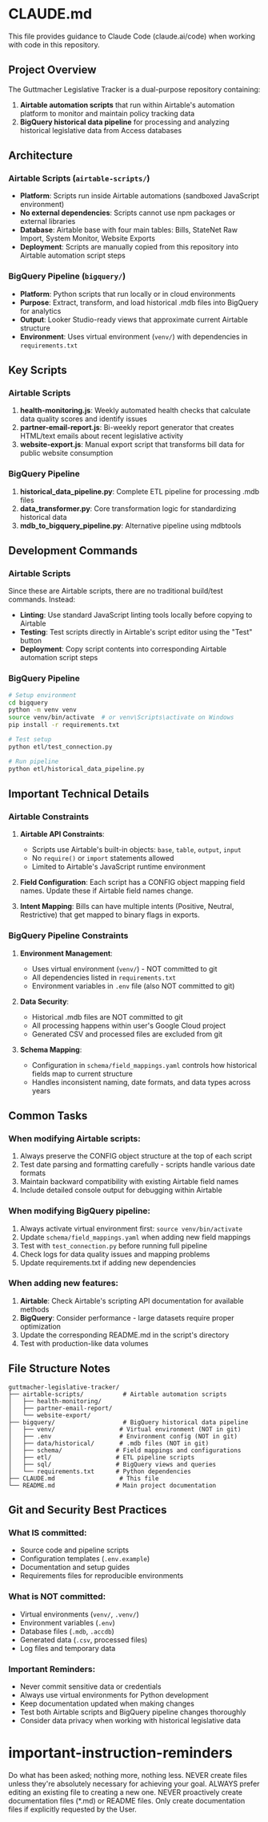 # CLAUDE.md

This file provides guidance to Claude Code (claude.ai/code) when working with code in this repository.

## Project Overview

The Guttmacher Legislative Tracker is a dual-purpose repository containing:

1. **Airtable automation scripts** that run within Airtable's automation platform to monitor and maintain policy tracking data
2. **BigQuery historical data pipeline** for processing and analyzing historical legislative data from Access databases

## Architecture

### Airtable Scripts (`airtable-scripts/`)
- **Platform**: Scripts run inside Airtable automations (sandboxed JavaScript environment)
- **No external dependencies**: Scripts cannot use npm packages or external libraries
- **Database**: Airtable base with four main tables: Bills, StateNet Raw Import, System Monitor, Website Exports
- **Deployment**: Scripts are manually copied from this repository into Airtable automation script steps

### BigQuery Pipeline (`bigquery/`)
- **Platform**: Python scripts that run locally or in cloud environments
- **Purpose**: Extract, transform, and load historical .mdb files into BigQuery for analytics
- **Output**: Looker Studio-ready views that approximate current Airtable structure
- **Environment**: Uses virtual environment (`venv/`) with dependencies in `requirements.txt`

## Key Scripts

### Airtable Scripts
1. **health-monitoring.js**: Weekly automated health checks that calculate data quality scores and identify issues
2. **partner-email-report.js**: Bi-weekly report generator that creates HTML/text emails about recent legislative activity
3. **website-export.js**: Manual export script that transforms bill data for public website consumption

### BigQuery Pipeline
1. **historical_data_pipeline.py**: Complete ETL pipeline for processing .mdb files
2. **data_transformer.py**: Core transformation logic for standardizing historical data
3. **mdb_to_bigquery_pipeline.py**: Alternative pipeline using mdbtools

## Development Commands

### Airtable Scripts
Since these are Airtable scripts, there are no traditional build/test commands. Instead:
- **Linting**: Use standard JavaScript linting tools locally before copying to Airtable
- **Testing**: Test scripts directly in Airtable's script editor using the "Test" button
- **Deployment**: Copy script contents into corresponding Airtable automation script steps

### BigQuery Pipeline
```bash
# Setup environment
cd bigquery
python -m venv venv
source venv/bin/activate  # or venv\Scripts\activate on Windows
pip install -r requirements.txt

# Test setup
python etl/test_connection.py

# Run pipeline
python etl/historical_data_pipeline.py
```

## Important Technical Details

### Airtable Constraints
1. **Airtable API Constraints**: 
   - Scripts use Airtable's built-in objects: `base`, `table`, `output`, `input`
   - No `require()` or `import` statements allowed
   - Limited to Airtable's JavaScript runtime environment

2. **Field Configuration**: Each script has a CONFIG object mapping field names. Update these if Airtable field names change.

3. **Intent Mapping**: Bills can have multiple intents (Positive, Neutral, Restrictive) that get mapped to binary flags in exports.

### BigQuery Pipeline Constraints
1. **Environment Management**: 
   - Uses virtual environment (`venv/`) - NOT committed to git
   - All dependencies listed in `requirements.txt`
   - Environment variables in `.env` file (also NOT committed to git)

2. **Data Security**: 
   - Historical .mdb files are NOT committed to git
   - All processing happens within user's Google Cloud project
   - Generated CSV and processed files are excluded from git

3. **Schema Mapping**: 
   - Configuration in `schema/field_mappings.yaml` controls how historical fields map to current structure
   - Handles inconsistent naming, date formats, and data types across years

## Common Tasks

### When modifying Airtable scripts:
1. Always preserve the CONFIG object structure at the top of each script
2. Test date parsing and formatting carefully - scripts handle various date formats
3. Maintain backward compatibility with existing Airtable field names
4. Include detailed console output for debugging within Airtable

### When modifying BigQuery pipeline:
1. Always activate virtual environment first: `source venv/bin/activate`
2. Update `schema/field_mappings.yaml` when adding new field mappings
3. Test with `test_connection.py` before running full pipeline
4. Check logs for data quality issues and mapping problems
5. Update requirements.txt if adding new dependencies

### When adding new features:
1. **Airtable**: Check Airtable's scripting API documentation for available methods
2. **BigQuery**: Consider performance - large datasets require proper optimization
3. Update the corresponding README.md in the script's directory
4. Test with production-like data volumes

## File Structure Notes

```
guttmacher-legislative-tracker/
├── airtable-scripts/           # Airtable automation scripts
│   ├── health-monitoring/
│   ├── partner-email-report/
│   └── website-export/
├── bigquery/                   # BigQuery historical data pipeline
│   ├── venv/                  # Virtual environment (NOT in git)
│   ├── .env                   # Environment config (NOT in git)
│   ├── data/historical/       # .mdb files (NOT in git)
│   ├── schema/               # Field mappings and configurations
│   ├── etl/                  # ETL pipeline scripts
│   ├── sql/                  # BigQuery views and queries
│   └── requirements.txt      # Python dependencies
├── CLAUDE.md                  # This file
└── README.md                 # Main project documentation
```

## Git and Security Best Practices

### What IS committed:
- Source code and pipeline scripts
- Configuration templates (`.env.example`)
- Documentation and setup guides
- Requirements files for reproducible environments

### What is NOT committed:
- Virtual environments (`venv/`, `.venv/`)
- Environment variables (`.env`)
- Database files (`.mdb`, `.accdb`)
- Generated data (`.csv`, processed files)
- Log files and temporary data

### Important Reminders:
- Never commit sensitive data or credentials
- Always use virtual environments for Python development
- Keep documentation updated when making changes
- Test both Airtable scripts and BigQuery pipeline changes thoroughly
- Consider data privacy when working with historical legislative data

# important-instruction-reminders
Do what has been asked; nothing more, nothing less.
NEVER create files unless they're absolutely necessary for achieving your goal.
ALWAYS prefer editing an existing file to creating a new one.
NEVER proactively create documentation files (*.md) or README files. Only create documentation files if explicitly requested by the User.
